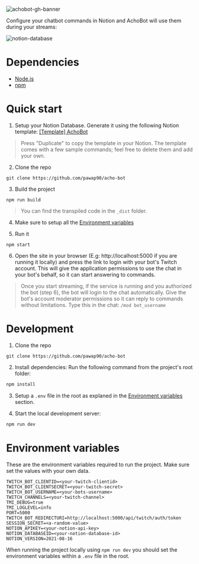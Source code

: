 ![achobot-gh-banner](https://user-images.githubusercontent.com/2507959/152519862-b1d7116e-dade-4ed8-9ac5-f9eefeeff520.png)

Configure your chatbot commands in Notion and AchoBot will use them during your streams:

![notion-database](https://user-images.githubusercontent.com/2507959/152531729-8b117829-9965-41a6-9455-b10dbf4cda40.png)


# Dependencies
- [Node.js](https://nodejs.org/en/)
- [npm](https://www.npmjs.com/)

# Quick start
1. Setup your Notion Database. Generate it using the following Notion template: [[Template] AchoBot](https://familiar-freckle-76f.notion.site/350b171ebc30462fbdcb8391cb2f088a?v=0cf2e1a5f5bc476e827d2705e2bdc223)

> Press "Duplicate" to copy the template in your Notion. The template comes with a few sample commands; feel free to delete them and add your own.

2. Clone the repo 
```
git clone https://github.com/pawap90/acho-bot
```

3. Build the project
   
```
npm run build
```
> You can find the transpiled code in the `_dist` folder.

4. Make sure to setup all the [Environment variables](#environment-variables)

5. Run it
```
npm start
```
6. Open the site in your browser (E.g: http://localhost:5000 if you are running it locally) and press the link to login with your bot's Twitch account. This will give the application permissions to use the chat in your bot's behalf, so it can start answering to commands.

> Once you start streaming, if the service is running and you authorized the bot (step 6), the bot will login to the chat automatically. Give the bot's account moderator permissions so it can reply to commands without limitations. Type this in the chat: `/mod bot_username`

# Development

1. Clone the repo 
```
git clone https://github.com/pawap90/acho-bot
```

2. Install dependencies: Run the following command from the project's root folder:

```sh
npm install
```

3. Setup a `.env` file in the root as explaned in the [Environment variables](#environment-variables) section.

4. Start the local development server: 

```sh
npm run dev
```

# Environment variables
These are the environment variables required to run the project. Make sure set the values with your own data.

```
TWITCH_BOT_CLIENTID=<your-twitch-clientid>
TWITCH_BOT_CLIENTSECRET=<your-twitch-secret>
TWITCH_BOT_USERNAME=<your-bots-username>
TWITCH_CHANNELS=<your-twitch-channel>
TMI_DEBUG=true
TMI_LOGLEVEL=info
PORT=5000
TWITCH_BOT_REDIRECTURI=http://localhost:5000/api/twitch/auth/token
SESSION_SECRET=<a-random-value>
NOTION_APIKEY=<your-notion-api-key>
NOTION_DATABASEID=<your-notion-database-id>
NOTION_VERSION=2021-08-16
```
When running the project locally using `npm run dev` you should set the environment variables within a `.env` file in the root. 
